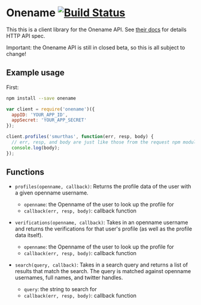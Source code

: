# Onename [![Build Status](https://travis-ci.org/smurthas/onename-node.svg)](https://travis-ci.org/smurthas/onename-node)

This this is a client library for the Onename API. See [their
docs](http://api.onename.com/docs) for details HTTP API spec.

Important: the Onename API is still in closed beta, so this is all subject to
change!

## Example usage

First:
```bash
npm install --save onename
```

```javascript
var client = require('onename')({
  appID: 'YOUR_APP_ID',
  appSecret: 'YOUR_APP_SECRET'
});

client.profiles('smurthas', function(err, resp, body) {
  // err, resp, and body are just like those from the request npm module
  console.log(body);
});
```

## Functions

* `profiles(openname, callback)`: Returns the profile data of the user with a given openname username.
    * `openname`: the Openname of the user to look up the profile for
    * `callback(err, resp, body)`: callback function

* `verifications(openname, callback)`: Takes in an openname username and returns the verifications for that user's profile (as well as the profile data itself).
    * `openname`: the Openname of the user to look up the profile for
    * `callback(err, resp, body)`: callback function

* `search(query, callback)`: Takes in a search query and returns a list of results that match the search. The query is matched against openname usernames, full names, and twitter handles.
    * `query`: the string to search for
    * `callback(err, resp, body)`: callback function

